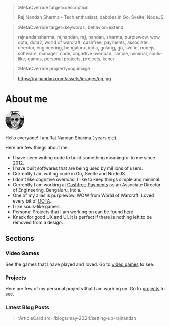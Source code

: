 > :MetaOverride target=description
>
> Raj Nandan Sharma - Tech enthusiast, dabbles in Go, Svelte, NodeJS. 

> :MetaOverride target=keywords, behavior=extend
>
> rajnandansharma, rajnandan, raj, nandan, sharma, purplewow, wow, dota, dota2, world of warcraft, cashfree, payments, associate director, engineering, bengaluru, india, golang, go, svelte, nodejs, software, manager, code, cognitive overload, simple, minimal, souls-like, games, personal projects, projects, kener

> :MetaOverride property=og:image
>
> https://rajnandan.com/assets/images/og.jpg


# About me

<img src="/assets/images/me.jpg" style="widht: 60px;height:60px;border-radius:30px;filter: grayscale(100%);">

Hello everyone! I am Raj Nandan Sharma (<span id="age"></span> years old).

Here are few things about me:

- I have been writing code to build something meaningful to me since 2012. 
- I have built softwares that are being used by millions of users.
- Currently I am writing code in Go, Svelte and NodeJS
- I don't like cognitive overload, I like to keep things simple and minimal.
- Currently I am working at [Cashfree Payments](https://cashfree.com) as an Associate Director of Engineering, Bengaluru, India.
- One of my alias is purplewow. WOW from World of Warcraft. Loved every bit of [DOTA](https://www.dota2.com/home).
- I like souls-like games.
- Personal Projects that I am working on can be found  [here](/projects)
- Knack for good UX and UI. It is perfect if there is nothing left to be removed from a design.


## Sections

### Video Games

See the games that I have played and loved. Go to [video games](/games) to see.

### Projects

Here are few of my personal projects that I am working on. Go to [projects](/projects) to see.



### Latest Blog Posts
> :ArticleCard src=/blogs/may-2024/setting-up-rajnandan

